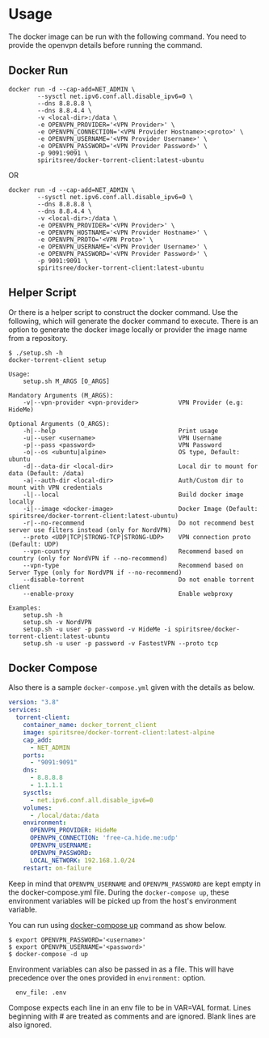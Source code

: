 # Usage

The docker image can be run with the following command. You need to provide the openvpn details before running the command.

## Docker Run

```
docker run -d --cap-add=NET_ADMIN \
        --sysctl net.ipv6.conf.all.disable_ipv6=0 \
        --dns 8.8.8.8 \
        --dns 8.8.4.4 \
        -v <local-dir>:/data \
        -e OPENVPN_PROVIDER='<VPN Provider>' \
        -e OPENVPN_CONNECTION='<VPN Provider Hostname>:<proto>' \
        -e OPENVPN_USERNAME='<VPN Provider Username>' \
        -e OPENVPN_PASSWORD='<VPN Provider Password>' \
        -p 9091:9091 \
        spiritsree/docker-torrent-client:latest-ubuntu
```

OR

```
docker run -d --cap-add=NET_ADMIN \
        --sysctl net.ipv6.conf.all.disable_ipv6=0 \
        --dns 8.8.8.8 \
        --dns 8.8.4.4 \
        -v <local-dir>:/data \
        -e OPENVPN_PROVIDER='<VPN Provider>' \
        -e OPENVPN_HOSTNAME='<VPN Provider Hostname>' \
        -e OPENVPN_PROTO='<VPN Proto>' \
        -e OPENVPN_USERNAME='<VPN Provider Username>' \
        -e OPENVPN_PASSWORD='<VPN Provider Password>' \
        -p 9091:9091 \
        spiritsree/docker-torrent-client:latest-ubuntu
```

## Helper Script

Or there is a helper script to construct the docker command. Use the following, which will generate the docker command to execute. There is an option to generate the docker image locally or provider the image name from a repository.

```
$ ./setup.sh -h
docker-torrent-client setup

Usage:
    setup.sh M_ARGS [O_ARGS]

Mandatory Arguments (M_ARGS):
    -v|--vpn-provider <vpn-provider>           VPN Provider (e.g: HideMe)

Optional Arguments (O_ARGS):
    -h|--help                                  Print usage
    -u|--user <username>                       VPN Username
    -p|--pass <password>                       VPN Password
    -o|--os <ubuntu|alpine>                    OS type, Default: ubuntu
    -d|--data-dir <local-dir>                  Local dir to mount for data (Default: /data)
    -a|--auth-dir <local-dir>                  Auth/Custom dir to mount with VPN credentials
    -l|--local                                 Build docker image locally
    -i|--image <docker-image>                  Docker Image (Default: spiritsree/docker-torrent-client:latest-ubuntu)
    -r|--no-recommend                          Do not recommend best server use filters instead (only for NordVPN)
    --proto <UDP|TCP|STRONG-TCP|STRONG-UDP>    VPN connection proto (Default: UDP)
    --vpn-country                              Recommend based on country (only for NordVPN if --no-recommend)
    --vpn-type                                 Recommend based on Server Type (only for NordVPN if --no-recommend)
    --disable-torrent                          Do not enable torrent client
    --enable-proxy                             Enable webproxy

Examples:
    setup.sh -h
    setup.sh -v NordVPN
    setup.sh -u user -p password -v HideMe -i spiritsree/docker-torrent-client:latest-ubuntu
    setup.sh -u user -p password -v FastestVPN --proto tcp

```

## Docker Compose

Also there is a sample `docker-compose.yml` given with the details as below.

```yml
version: "3.8"
services:
  torrent-client:
    container_name: docker_torrent_client
    image: spiritsree/docker-torrent-client:latest-alpine
    cap_add:
      - NET_ADMIN
    ports:
      - "9091:9091"
    dns:
      - 8.8.8.8
      - 1.1.1.1
    sysctls:
      - net.ipv6.conf.all.disable_ipv6=0
    volumes:
      - /local/data:/data
    environment:
      OPENVPN_PROVIDER: HideMe
      OPENVPN_CONNECTION: 'free-ca.hide.me:udp'
      OPENVPN_USERNAME:
      OPENVPN_PASSWORD:
      LOCAL_NETWORK: 192.168.1.0/24
    restart: on-failure
```

Keep in mind that `OPENVPN_USERNAME` and `OPENVPN_PASSWORD` are kept empty in the docker-compose.yml file. During the `docker-compose up`, these environment variables will be picked up from the host's environment variable.

You can run using [docker-compose up](https://docs.docker.com/compose/reference/up/) command as show below.

```
$ export OPENVPN_PASSWORD='<username>'
$ export OPENVPN_USERNAME='<password>'
$ docker-compose -d up
```

Environment variables can also be passed in as a file. This will have precedence over the ones provided in `environment:` option.

```
  env_file: .env
```

Compose expects each line in an env file to be in VAR=VAL format. Lines beginning with # are treated as comments and are ignored. Blank lines are also ignored.
